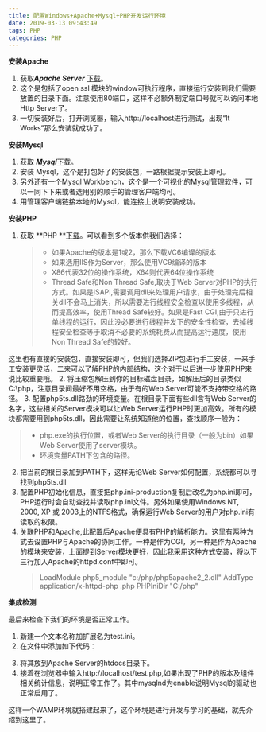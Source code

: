 ```yaml
---
title: 配置Windows+Apache+Mysql+PHP开发运行环境
date: 2019-03-13 09:43:49
tags: PHP
categories: PHP
---
```

**安装Apache**

1. 获取***Apache Server*** [下载](http://mirror.bjtu.edu.cn/apache//httpd/binaries/win32/httpd-2.2.17-win32-x86-openssl-0.9.8o.msi)。
2. 这个是包括了open ssl 模块的window可执行程序，直接运行安装到我们需要放置的目录下面。注意使用80端口，这样不必额外制定端口号就可以访问本地Http Server了。
3. 一切安装好后，打开浏览器，输入http://localhost进行测试，出现“It Works”那么安装就成功了。

**安装Mysql**

1. 获取 ***Mysql***[下载](http://www.mysql.com/downloads/mirror.php?id=397271#mirrors)。
2. 安装 Mysql，这个是打包好了的安装包，一路根据提示安装上即可。
3. 另外还有一个Mysql Workbench，这个是一个可视化的Mysql管理软件，可以一同下下来或者选用别的顺手的管理客户端均可。
4. 用管理客户端链接本地的Mysql，能连接上说明安装成功。

**安装PHP**

1. 获取 **PHP **[下载](http://windows.php.net/download/)。可以看到多个版本供我们选择：
    >*   如果Apache的版本是1或2，那么下载VC6编译的版本
    >*   如果选用IIS作为Server，那么使用VC9编译的版本
    >*   X86代表32位的操作系统，X64则代表64位操作系统
    >*   Thread Safe和Non Thread Safe,取决于Web Server对PHP的执行方式。如果是ISAPI,需要调用dll来处理用户请求，由于处理完后相关dll不会马上消失，所以需要进行线程安全检查以使用多线程，从而提高效率，使用Thread Safe较好。如果是Fast CGI,由于只进行单线程的运行，因此没必要进行线程并发下的安全性检查，去掉线程安全检查等于取消不必要的系统耗费从而提高运行速度，使用 Non Thread Safe的较好。

这里也有直接的安装包，直接安装即可，但我们选择ZIP包进行手工安装，一来手工安装更灵活，二来可以了解PHP的内部结构，这个对于以后进一步使用PHP来说比较重要哦。
2. 将压缩包解压到你的目标磁盘目录，如解压后的目录类似C:\php，注意目录间最好不用空格，由于有的Web Server可能不支持带空格的路径。
3.  配置php5ts.dll路劲的环境变量。在根目录下面有些dll含有Web Server的名字，这些相关的Server模块可以让Web Server运行PHP时更加高效。所有的模块都需要用到php5ts.dll，因此需要让系统知道他的位置，查找顺序一般为：
>* php.exe的执行位置，或者Web Server的执行目录（一般为bin）如果Web Server使用了server模块。
>* 环境变量PATH下包含的路径。
2.  把当前的根目录加到PATH下，这样无论Web Server如何配置，系统都可以寻找到php5ts.dll
3. 配置PHP初始化信息，直接把php.ini-production复制后改名为php.ini即可，PHP运行时会自动查找并读取php.ini文件。另外如果使用Windows NT, 2000, XP 或 2003上的NTFS格式，确保运行Web Server的用户对php.ini有读取的权限。
4. 关联PHP和Apache,此配置后Apache便具有PHP的解析能力。这里有两种方式去设置PHP与Apache的协同工作。一种是作为CGI，另一种是作为Apache的模块来安装，上面提到Server模块更好，因此我采用这种方式安装，将以下三行加入Apache的httpd.conf中即可。
   >LoadModule php5_module "c:/php/php5apache2_2.dll"
   >AddType application/x-httpd-php .php
   > PHPIniDir "C:/php"

**集成检测**

 最后来检查下我们的环境是否正常工作。

1. 新建一个文本名称加扩展名为test.ini。
2. 在文件中添加如下代码：

><?php
>phpinfo();
>?>

3. 将其放到Apache Server的htdocs目录下。
4. 接着在浏览器中输入http://localhost/test.php,如果出现了PHP的版本及组件相关统计信息，说明正常工作了。其中mysqlnd为enable说明Mysql的驱动也正常启用了。

这样一个WAMP环境就搭建起来了，这个环境是进行开发与学习的基础，就先介绍到这里了。

